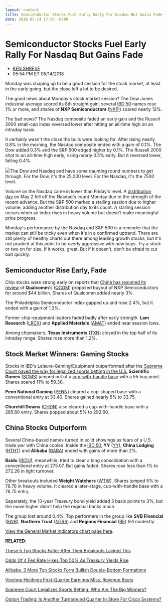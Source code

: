 ```yaml
---
layout: content
title: Semiconductor Stocks Fuel Early Rally For Nasdaq But Gains Fade
date: 2018-05-14 17:54 -0700
---
```



Semiconductor Stocks Fuel Early Rally For Nasdaq But Gains Fade
================================================================




* [KEN SHREVE](https://www.investors.com/author/shrevek/ "Posts by KEN SHREVE")
* 05:54 PM ET 05/14/2018




Monday was shaping up to be a good session for the stock market, at least in the early going, but the close left a lot to be desired.




The good news about Monday's stock market session? The Dow Jones industrial average scored its 8th straight gain, several [IBD 50](https://research.investors.com/stock-lists/ibd-50/) names rose 1% or more, and shares of **NXP Semiconductors** ([NXPI](https://research.investors.com/quote.aspx?symbol=NXPI)) soared nearly 12%.


The bad news? The Nasdaq composite faded an early gain and the Russell 2000 small-cap index reversed lower after hitting an all-time high on an intraday basis.


It certainly wasn't the close the bulls were looking for. After rising nearly 0.8% in the morning, the Nasdaq composite ended with a gain of 0.1%. The Dow added 0.3% and the S&P 500 edged higher by 0.1%. The Russell 2000 shot to an all-time high early, rising nearly 0.5% early. But it reversed lower, falling 0.4%.


![](https://www.investors.com/wp-content/uploads/2018/05/MP_1x5_051418.jpg)The Dow and Nasdaq and have some daunting round numbers to get through. For the Dow, it's the 25,000 level. For the Nasdaq, it's the 7500 level.


Volume on the Nasdaq came in lower than Friday's level. A [distribution day](https://www.investors.com/ibd-university/market-timing/market-tops/) on May 2 fell off the Nasdaq's count Monday due to the strength of the recent advance. But the S&P 500 marked a stalling session due to higher volume, adding another distribution day to its count. A stalling session occurs when an index rises in heavy volume but doesn't make meaningful price progress.


Monday's performance by the Nasdaq and S&P 500 is a reminder that the market can still be tricky even when it's in a confirmed uptrend. There are still plenty of healthy charts out there among leading growth stocks, but it's not prudent at this point to be overly aggressive with new buys. Try a stock or two on for size. If it works, great. But if it doesn't, don't be afraid to cut bait quickly.


Semiconductor Rise Early, Fade
------------------------------


Chip stocks were strong early on reports that [China has resumed its review](https://www.investors.com/news/technology/qualcomm-nxp-deal-trump/) of **Qualcomm**'s ([QCOM](https://research.investors.com/quote.aspx?symbol=QCOM)) proposed buyout of NXP Semiconductors for around $44 billion. Shares of Qualcomm added nearly 3%.


The Philadelphia Semiconductor index gapped up and rose 2.4%, but it ended with a gain of 1.3%.


Former chip-equipment leaders faded badly after early strength. **Lam Research** ([LRCX](https://research.investors.com/quote.aspx?symbol=LRCX)) and **Applied Materials** ([AMAT](https://research.investors.com/quote.aspx?symbol=AMAT)) ended near session lows.


Among chipmakers, **Texas Instruments** ([TXN](https://research.investors.com/quote.aspx?symbol=TXN)) closed in the top half of its intraday range. Shares rose more than 1.2%.


Stock Market Winners: Gaming Stocks
-----------------------------------


Stocks in IBD's Leisure-Gaming/Equipment outperformed after the [Supreme Court paved the way for legalized sports betting in the U.S.](https://www.investors.com/research/ibd-industry-themes/supreme-court-legalize-sports-betting-casinos/) **Scientific Games** ([SGMS](https://research.investors.com/quote.aspx?symbol=SGMS)) jumped out of a [cup-with-handle base](https://www.investors.com/ibd-university/how-to-buy/common-patterns-1/) with a 55 buy point. Shares soared 11% to 59.30.


**Penn National Gaming** ([PENN](https://research.investors.com/quote.aspx?symbol=PENN)) cleared a cup-shaped base with a conventional entry at 33.40. Shares gained nearly 5% to 33.75.


**Churchill Downs** ([CHDN](https://research.investors.com/quote.aspx?symbol=CHDN)) also cleared a cup-with-handle base with a 285.80 entry. Shares popped about 5% to 292.60.


China Stocks Outperform
-----------------------


Several China-based names turned in solid showings as fears of a U.S. trade war with China cooled. Inside the [IBD 50](https://research.investors.com/stock-lists/ibd-50/), **YY** ([YY](https://research.investors.com/quote.aspx?symbol=YY)), **China Lodging** ([HTHT](https://research.investors.com/quote.aspx?symbol=HTHT)) and **Alibaba** ([BABA](https://research.investors.com/quote.aspx?symbol=BABA)) ended with gains of more than 2%.


**Baidu** ([BIDU](https://research.investors.com/quote.aspx?symbol=BIDU)), meanwhile, tried to clear a long consolidation with a conventional entry at 275.07. But gains faded. Shares rose less than 1% to 272.26 in light turnover.


Other breakouts included **Weight Watchers** ([WTW](https://research.investors.com/quote.aspx?symbol=WTW)). Shares jumped 5% to 78.76 in heavy volume. It cleared a later-stage, cup-with-handle base with a 76.75 entry.


Separately, the 10-year Treasury bond yield added 3 basis points to 3%, but the move higher didn't help the regional banks much.


The group lost around 0.4%. Top performers in the group like **SVB Financial** ([SIVB](https://research.investors.com/quote.aspx?symbol=SIVB)), **Northern Trust** ([NTRS](https://research.investors.com/quote.aspx?symbol=NTRS)) and **Regions Financial** ([RF](https://research.investors.com/quote.aspx?symbol=RF)) fell modestly.


[View the General Market Indicators chart page here](https://www.investors.com/wp-content/uploads/2018/05/IBD1405152559GMI.pdf).


**RELATED**:


[These 5 Top Stocks Falter After Their Breakouts Lacked This](https://www.investors.com/news/dow-jones-futures-salesforce-red-hat-workday-splunk-servicenow-fall/)


[Odds Of 4 Fed Rate Hikes Top 50% As Treasury Yields Rise](https://www.investors.com/news/economy/fed-rate-hike-odds-rise-treasury-yields-hit-sp-500/)


[Alibaba, 3 More Top Stocks Form Bullish Double-Bottom Formations](https://www.investors.com/stock-lists/stocks-near-a-buy-zone/alibaba-stock-leaders-near-buy-points/)


[Vipshop Holdings First-Quarter Earnings Miss, Revenue Beats](https://www.investors.com/news/technology/vipshop-holdings-first-quarter-earnings/)


[Supreme Court Legalizes Sports Betting; Who Are The Big Winners?](https://www.investors.com/research/ibd-industry-themes/supreme-court-legalize-sports-betting-casinos/)


[Option Trading: Is Another Turnaround Quarter In Store For Cisco Systems?](https://www.investors.com/research/earnings-preview/earnings-options-home-depot-cisco-systems-astrazeneca/)


 




